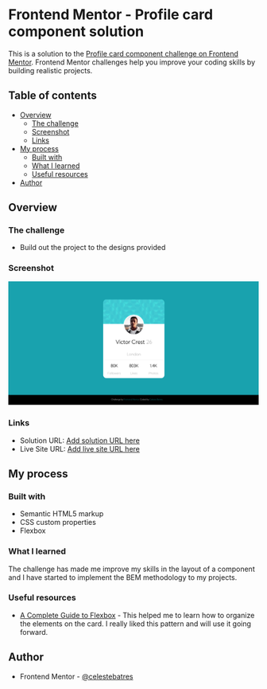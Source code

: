 # Frontend Mentor - Profile card component solution

This is a solution to the [Profile card component challenge on Frontend Mentor](https://www.frontendmentor.io/challenges/profile-card-component-cfArpWshJ). Frontend Mentor challenges help you improve your coding skills by building realistic projects. 

## Table of contents

- [Overview](#overview)
  - [The challenge](#the-challenge)
  - [Screenshot](#screenshot)
  - [Links](#links)
- [My process](#my-process)
  - [Built with](#built-with)
  - [What I learned](#what-i-learned)
  - [Useful resources](#useful-resources)
- [Author](#author)

## Overview

### The challenge

- Build out the project to the designs provided

### Screenshot

![](solution.PNG)

### Links

- Solution URL: [Add solution URL here](https://your-solution-url.com)
- Live Site URL: [Add live site URL here](https://your-live-site-url.com)

## My process

### Built with

- Semantic HTML5 markup
- CSS custom properties
- Flexbox

### What I learned

The challenge has made me improve my skills in the layout of a component and I have started to implement the BEM methodology to my projects.

### Useful resources

- [A Complete Guide to Flexbox](https://css-tricks.com/snippets/css/a-guide-to-flexbox/) - This helped me to learn how to organize the elements on the card. I really liked this pattern and will use it going forward.

## Author

- Frontend Mentor - [@celestebatres](https://www.frontendmentor.io/profile/celestebatres)
